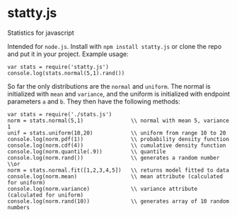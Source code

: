 # statty.js
Statistics for javascript

Intended for `node.js`. Install with `npm install statty.js` or clone the repo and put it in your project. Example usage:

    var stats = require('statty.js')
    console.log(stats.normal(5,1).rand())
    
So far the only distributions are the `normal` and `uniform`. The normal is initialized with `mean` and `variance`, and the uniform is initialized with endpoint parameters `a` and `b`. They then have the following methods:
    
    var stats = require('./stats.js')
    norm = stats.normal(5,1)               \\ normal with mean 5, variance 1
    unif = stats.uniform(10,20)            \\ uniform from range 10 to 20
    console.log(norm.pdf(1))               \\ probability density function
    console.log(norm.cdf(4))               \\ cumulative density function
    console.log(norm.quantile(.9))         \\ quantile
    console.log(norm.rand())               \\ generates a random number
    \\or
    norm = stats.normal.fit([1,2,3,4,5])   \\ returns model fitted to data
    console.log(norm.mean)                 \\ mean attribute (calculated for uniform)
    console.log(norm.variance)             \\ variance attribute (calculated for uniform)
    console.log(norm.rand(10))             \\ generates array of 10 random numbers
